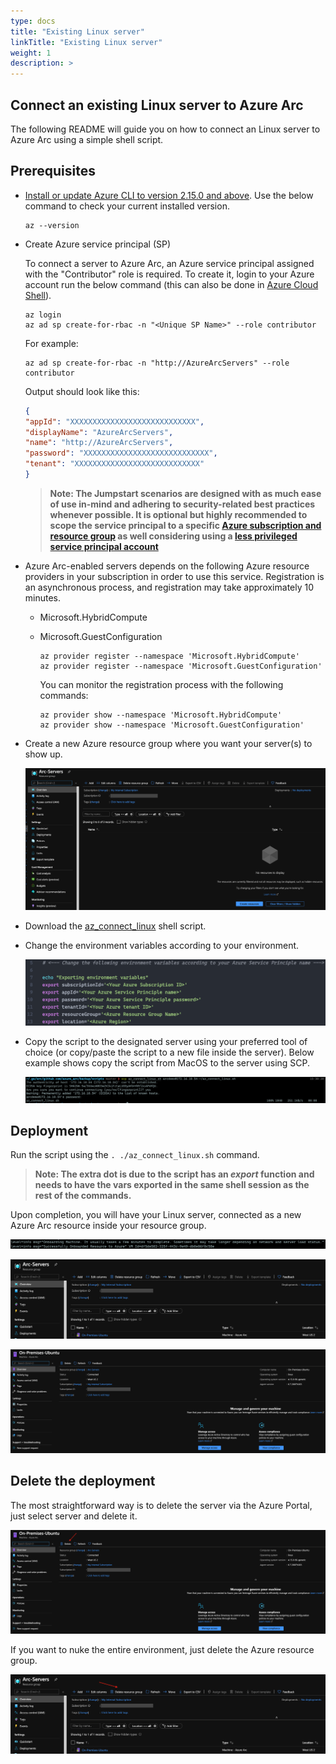 ```yaml
---
type: docs
title: "Existing Linux server"
linkTitle: "Existing Linux server"
weight: 1
description: >
---
```


## Connect an existing Linux server to Azure Arc

The following README will guide you on how to connect an Linux server to Azure Arc using a simple shell script.

## Prerequisites

* [Install or update Azure CLI to version 2.15.0 and above](https://docs.microsoft.com/en-us/cli/azure/install-azure-cli?view=azure-cli-latest). Use the below command to check your current installed version.

  ```shell
  az --version
  ```

* Create Azure service principal (SP)

    To connect a server to Azure Arc, an Azure service principal assigned with the "Contributor" role is required. To create it, login to your Azure account run the below command (this can also be done in [Azure Cloud Shell](https://shell.azure.com/)).

    ```shell
    az login
    az ad sp create-for-rbac -n "<Unique SP Name>" --role contributor
    ```

    For example:

    ```shell
    az ad sp create-for-rbac -n "http://AzureArcServers" --role contributor
    ```

    Output should look like this:

    ```json
    {
    "appId": "XXXXXXXXXXXXXXXXXXXXXXXXXXXX",
    "displayName": "AzureArcServers",
    "name": "http://AzureArcServers",
    "password": "XXXXXXXXXXXXXXXXXXXXXXXXXXXX",
    "tenant": "XXXXXXXXXXXXXXXXXXXXXXXXXXXX"
    }
    ```

    > **Note: The Jumpstart scenarios are designed with as much ease of use in-mind and adhering to security-related best practices whenever possible. It is optional but highly recommended to scope the service principal to a specific [Azure subscription and resource group](https://docs.microsoft.com/en-us/cli/azure/ad/sp?view=azure-cli-latest) as well considering using a [less privileged service principal account](https://docs.microsoft.com/en-us/azure/role-based-access-control/best-practices)**

* Azure Arc-enabled servers depends on the following Azure resource providers in your subscription in order to use this service. Registration is an asynchronous process, and registration may take approximately 10 minutes.

  * Microsoft.HybridCompute
  * Microsoft.GuestConfiguration

      ```shell
      az provider register --namespace 'Microsoft.HybridCompute'
      az provider register --namespace 'Microsoft.GuestConfiguration'
      ```

      You can monitor the registration process with the following commands:

      ```shell
      az provider show --namespace 'Microsoft.HybridCompute'
      az provider show --namespace 'Microsoft.GuestConfiguration'
      ```

* Create a new Azure resource group where you want your server(s) to show up.

    ![Screenshot showing Azure Portal with empty resource group](./01.png)

* Download the [az_connect_linux](https://github.com/microsoft/azure_arc/blob/main/azure_arc_servers_jumpstart/scripts/az_connect_linux.sh) shell script.

* Change the environment variables according to your environment.

    ![Screenshot showing az_connect_linux shell script](./02.png)

* Copy the script to the designated server using your preferred tool of choice (or copy/paste the script to a new file inside the server). Below example shows copy the script from MacOS to the server using SCP.

    ![Screenshot showing scp being run](./03.png)

## Deployment

Run the script using the ```. ./az_connect_linux.sh``` command.

> **Note: The extra dot is due to the script has an *export* function and needs to have the vars exported in the same shell session as the rest of the commands.**

Upon completion, you will have your Linux server, connected as a new Azure Arc resource inside your resource group.

![Screenshot showing az_connect_linux script being run](./04.png)

![Screenshot showing Azure Portal with Azure Arc-enabled resource](./05.png)

![Screenshot showing Azure Portal with Azure Arc-enabled resource detail](./06.png)

## Delete the deployment

The most straightforward way is to delete the server via the Azure Portal, just select server and delete it.

![Screenshot showing delete resource function in Azure Portal](./07.png)

If you want to nuke the entire environment, just delete the Azure resource group.

![Screenshot showing delete resource group function in Azure Portal](./08.png)
